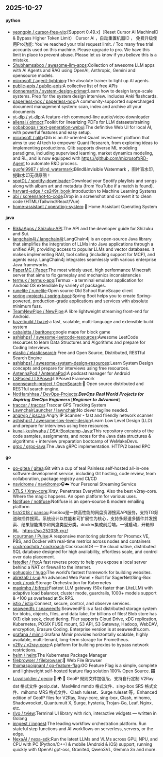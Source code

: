 ## 2025-10-27

#### python
* [yeongpin / cursor-free-vip](https://github.com/yeongpin/cursor-free-vip):[Support 0.49.x]（Reset Cursor AI MachineID & Bypass Higher Token Limit） Cursor Ai ，自动重置机器ID ， 免费升级使用Pro功能: You've reached your trial request limit. / Too many free trial accounts used on this machine. Please upgrade to pro. We have this limit in place to prevent abuse. Please let us know if you believe this is a mistake.
* [Shubhamsaboo / awesome-llm-apps](https://github.com/Shubhamsaboo/awesome-llm-apps):Collection of awesome LLM apps with AI Agents and RAG using OpenAI, Anthropic, Gemini and opensource models.
* [microsoft / agent-lightning](https://github.com/microsoft/agent-lightning):The absolute trainer to light up AI agents.
* [public-apis / public-apis](https://github.com/public-apis/public-apis):A collective list of free APIs
* [donnemartin / system-design-primer](https://github.com/donnemartin/system-design-primer):Learn how to design large-scale systems. Prep for the system design interview. Includes Anki flashcards.
* [paperless-ngx / paperless-ngx](https://github.com/paperless-ngx/paperless-ngx):A community-supported supercharged document management system: scan, index and archive all your documents
* [yt-dlp / yt-dlp](https://github.com/yt-dlp/yt-dlp):A feature-rich command-line audio/video downloader
* [allenai / olmocr](https://github.com/allenai/olmocr):Toolkit for linearizing PDFs for LLM datasets/training
* [oobabooga / text-generation-webui](https://github.com/oobabooga/text-generation-webui):The definitive Web UI for local AI, with powerful features and easy setup.
* [microsoft / qlib](https://github.com/microsoft/qlib):Qlib is an AI-oriented Quant investment platform that aims to use AI tech to empower Quant Research, from exploring ideas to implementing productions. Qlib supports diverse ML modeling paradigms, including supervised learning, market dynamics modeling, and RL, and is now equipped with https://github.com/microsoft/RD-Agent to automate R&D process.
* [guofei9987 / blind_watermark](https://github.com/guofei9987/blind_watermark):Blind&Invisible Watermark ，图片盲水印，提取水印无须原图！
* [spotDL / spotify-downloader](https://github.com/spotDL/spotify-downloader):Download your Spotify playlists and songs along with album art and metadata (from YouTube if a match is found).
* [harvard-edge / cs249r_book](https://github.com/harvard-edge/cs249r_book):Introduction to Machine Learning Systems
* [abi / screenshot-to-code](https://github.com/abi/screenshot-to-code):Drop in a screenshot and convert it to clean code (HTML/Tailwind/React/Vue)
* [home-assistant / operating-system](https://github.com/home-assistant/operating-system):🔰 Home Assistant Operating System

#### java
* [RikkaApps / Shizuku-API](https://github.com/RikkaApps/Shizuku-API):The API and the developer guide for Shizuku and Sui.
* [langchain4j / langchain4j](https://github.com/langchain4j/langchain4j):LangChain4j is an open-source Java library that simplifies the integration of LLMs into Java applications through a unified API, providing access to popular LLMs and vector databases. It makes implementing RAG, tool calling (including support for MCP), and agents easy. LangChain4j integrates seamlessly with various enterprise Java frameworks.
* [PaperMC / Paper](https://github.com/PaperMC/Paper):The most widely used, high performance Minecraft server that aims to fix gameplay and mechanics inconsistencies
* [termux / termux-app](https://github.com/termux/termux-app):Termux - a terminal emulator application for Android OS extendible by variety of packages.
* [runelite / runelite](https://github.com/runelite/runelite):Open source Old School RuneScape client
* [spring-projects / spring-boot](https://github.com/spring-projects/spring-boot):Spring Boot helps you to create Spring-powered, production-grade applications and services with absolute minimum fuss.
* [TeamNewPipe / NewPipe](https://github.com/TeamNewPipe/NewPipe):A libre lightweight streaming front-end for Android.
* [bazelbuild / bazel](https://github.com/bazelbuild/bazel):a fast, scalable, multi-language and extensible build system
* [cabaletta / baritone](https://github.com/cabaletta/baritone):google maps for block game
* [ashishps1 / awesome-leetcode-resources](https://github.com/ashishps1/awesome-leetcode-resources):Awesome LeetCode resources to learn Data Structures and Algorithms and prepare for Coding Interviews.
* [elastic / elasticsearch](https://github.com/elastic/elasticsearch):Free and Open Source, Distributed, RESTful Search Engine
* [ashishps1 / awesome-system-design-resources](https://github.com/ashishps1/awesome-system-design-resources):Learn System Design concepts and prepare for interviews using free resources.
* [AntennaPod / AntennaPod](https://github.com/AntennaPod/AntennaPod):A podcast manager for Android
* [LSPosed / LSPosed](https://github.com/LSPosed/LSPosed):LSPosed Framework
* [opensearch-project / OpenSearch](https://github.com/opensearch-project/OpenSearch):🔎 Open source distributed and RESTful search engine.
* [NotHarshhaa / DevOps-Projects](https://github.com/NotHarshhaa/DevOps-Projects):𝑫𝒆𝒗𝑶𝒑𝒔 𝑹𝒆𝒂𝒍 𝑾𝒐𝒓𝒍𝒅 𝑷𝒓𝒐𝒋𝒆𝒄𝒕𝒔 𝒇𝒐𝒓 𝑨𝒔𝒑𝒊𝒓𝒊𝒏𝒈 𝑫𝒆𝒗𝑶𝒑𝒔 𝑬𝒏𝒈𝒊𝒏𝒆𝒆𝒓𝒔 [𝑩𝒆𝒈𝒊𝒏𝒏𝒆𝒓 𝒕𝒐 𝑨𝒅𝒗𝒂𝒏𝒄𝒆𝒅]
* [traccar / traccar](https://github.com/traccar/traccar):Traccar GPS Tracking System
* [LawnchairLauncher / lawnchair](https://github.com/LawnchairLauncher/lawnchair):No clever tagline needed.
* [angryip / ipscan](https://github.com/angryip/ipscan):Angry IP Scanner - fast and friendly network scanner
* [ashishps1 / awesome-low-level-design](https://github.com/ashishps1/awesome-low-level-design):Learn Low Level Design (LLD) and prepare for interviews using free resources.
* [kunal-kushwaha / DSA-Bootcamp-Java](https://github.com/kunal-kushwaha/DSA-Bootcamp-Java):This repository consists of the code samples, assignments, and notes for the Java data structures & algorithms + interview preparation bootcamp of WeMakeDevs.
* [grpc / grpc-java](https://github.com/grpc/grpc-java):The Java gRPC implementation. HTTP/2 based RPC

#### go
* [go-gitea / gitea](https://github.com/go-gitea/gitea):Git with a cup of tea! Painless self-hosted all-in-one software development service, including Git hosting, code review, team collaboration, package registry and CI/CD
* [navidrome / navidrome](https://github.com/navidrome/navidrome):🎧☁️ Your Personal Streaming Service
* [XTLS / Xray-core](https://github.com/XTLS/Xray-core):Xray, Penetrates Everything. Also the best v2ray-core. Where the magic happens. An open platform for various uses.
* [Notifuse / notifuse](https://github.com/Notifuse/notifuse):Notifuse is an open-source & modern emailing platform
* [fish2018 / pansou](https://github.com/fish2018/pansou):PanSou是一款高性能的网盘资源搜索API服务，支持TG频道和插件搜索。系统设计以性能和可扩展性为核心，支持多频道多插件并发搜索、结果智能排序和网盘类型分类。docker集成前后端，一键启动，开箱即用。 https://so.252035.xyz/
* [rcourtman / Pulse](https://github.com/rcourtman/Pulse):A responsive monitoring platform for Proxmox VE, PBS, and Docker with real-time metrics across nodes and containers
* [cockroachdb / cockroach](https://github.com/cockroachdb/cockroach):CockroachDB — the cloud native, distributed SQL database designed for high availability, effortless scale, and control over data placement.
* [fatedier / frp](https://github.com/fatedier/frp):A fast reverse proxy to help you expose a local server behind a NAT or firewall to the internet.
* [gohugoio / hugo](https://github.com/gohugoio/hugo):The world’s fastest framework for building websites.
* [alireza0 / s-ui](https://github.com/alireza0/s-ui):An advanced Web Panel • Built for SagerNet/Sing-Box
* [rook / rook](https://github.com/rook/rook):Storage Orchestration for Kubernetes
* [maximhq / bifrost](https://github.com/maximhq/bifrost):Fastest LLM gateway (50x faster than LiteLLM) with adaptive load balancer, cluster mode, guardrails, 1000+ models support & <100 µs overhead at 5k RPS.
* [istio / istio](https://github.com/istio/istio):Connect, secure, control, and observe services.
* [seaweedfs / seaweedfs](https://github.com/seaweedfs/seaweedfs):SeaweedFS is a fast distributed storage system for blobs, objects, files, and data lake, for billions of files! Blob store has O(1) disk seek, cloud tiering. Filer supports Cloud Drive, xDC replication, Kubernetes, POSIX FUSE mount, S3 API, S3 Gateway, Hadoop, WebDAV, encryption, Erasure Coding. Enterprise version is at seaweedfs.com.
* [grafana / mimir](https://github.com/grafana/mimir):Grafana Mimir provides horizontally scalable, highly available, multi-tenant, long-term storage for Prometheus.
* [v2fly / v2ray-core](https://github.com/v2fly/v2ray-core):A platform for building proxies to bypass network restrictions.
* [helm / helm](https://github.com/helm/helm):The Kubernetes Package Manager
* [filebrowser / filebrowser](https://github.com/filebrowser/filebrowser):📂 Web File Browser
* [thomaspoignant / go-feature-flag](https://github.com/thomaspoignant/go-feature-flag):GO Feature Flag is a simple, complete and lightweight self-hosted feature flag solution 100% Open Source. 🎛️
* [Loyalsoldier / geoip](https://github.com/Loyalsoldier/geoip):🌚 🌍 🌝 GeoIP 规则文件加强版，支持自行定制 V2Ray dat 格式文件 geoip.dat、MaxMind mmdb 格式文件、sing-box SRS 格式文件、mihomo MRS 格式文件、Clash ruleset、Surge ruleset 等。Enhanced edition of GeoIP files for V2Ray, Xray-core, sing-box, Clash, mihomo, Shadowrocket, Quantumult X, Surge, hysteria, Trojan-Go, Leaf, Nginx, etc.
* [rivo / tview](https://github.com/rivo/tview):Terminal UI library with rich, interactive widgets — written in Golang
* [inngest / inngest](https://github.com/inngest/inngest):The leading workflow orchestration platform. Run stateful step functions and AI workflows on serverless, servers, or the edge.
* [NexaAI / nexa-sdk](https://github.com/NexaAI/nexa-sdk):Run the latest LLMs and VLMs across GPU, NPU, and CPU with PC (Python/C++) & mobile (Android & iOS) support, running quickly with OpenAI gpt-oss, Granite4, Qwen3VL, Gemma 3n and more.
